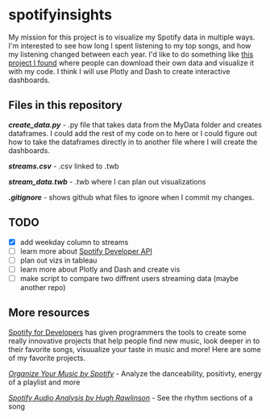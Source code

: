 # spotifyinsights

My mission for this project is to visualize my Spotify data in multiple ways. I'm interested to see how long I spent listening to my top songs, and how my listening changed between each year. I'd like to do something like [this project I found](https://github.com/luka1199/geo-heatmap) where people can download their own data and visualize it with my code. I think I will use Plotly and Dash to create interactive dashboards.

## Files in this repository

__*create_data.py*__ - .py file that takes data from the MyData folder and creates dataframes. I could add the rest of my code on to here or I could figure out how to take the dataframes directly in to another file where I will create the dashboards.

__*streams.csv*__ - .csv linked to .twb

__*stream_data.twb*__ - .twb where I can plan out visualizations

__*.gitignore*__ - shows github what files to ignore when I commit my changes.

## TODO

- [x] add weekday column to streams
- [ ] learn more about [Spotify Developer API](https://developer.spotify.com/)
- [ ] plan out vizs in tableau
- [ ] learn more about Plotly and Dash and create vis
- [ ] make script to compare two diffrent users streaming data (maybe another repo)

## More resources

[Spotify for Developers](https://developer.spotify.com/discover/) has given programmers the tools to create some really innovative projects that help people find new music, look deeper in to their favorite songs, visuualize your taste in music and more! Here are some of my favorite projects.


[_*Organize Your Music* by Spotify_](http://organizeyourmusic.playlistmachinery.com/) - Analyze the danceability, positivty, energy of a playlist and more

[_*Spotify Audio Analysis* by Hugh Rawlinson_](https://spotify-audio-analysis.glitch.me/) - See the rhythm sections of a song


